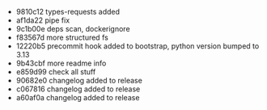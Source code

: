 - 9810c12 types-requests added
- af1da22 pipe fix
- 9c1b00e deps scan, dockerignore
- f83567d more structured fs
- 12220b5 precommit hook added to bootstrap, python version bumped to 3.13
- 9b43cbf  more readme info
- e859d99 check all stuff
- 90682e0 changelog added to release
- c067816 changelog added to release
- a60af0a changelog added to release